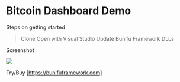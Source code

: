 # Bitcoin Dashboard Demo

Steps on getting started
> Clone 
> Open with Visual Studio
> Update Bunifu Framework DLLs

Screenshot

![](https://github.com/bunifu-framework/Bitcoin_Dashboard/blob/master/sc3.PNG)

Try/Buy [https://bunifuframework.com]
